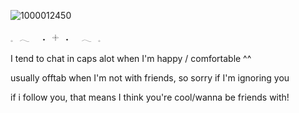 
![1000012450](https://github.com/user-attachments/assets/8425e0c0-e735-46cf-ad5c-e35298555c10)

𓈒⠀𓂃⠀⠀˖⠀𓇬⠀˖⠀⠀𓂃⠀𓈒

I tend to chat in caps alot when I'm happy / comfortable ^^

usually offtab when I'm not with friends, so sorry if I'm ignoring you 

if i follow you, that means I think you're cool/wanna be friends with!
